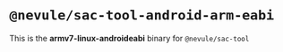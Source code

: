 # `@nevule/sac-tool-android-arm-eabi`

This is the **armv7-linux-androideabi** binary for `@nevule/sac-tool`
